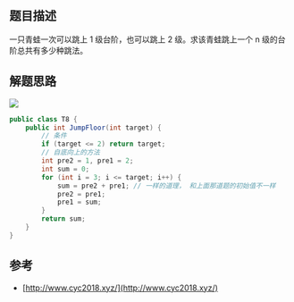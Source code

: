 ## 题目描述

一只青蛙一次可以跳上 1 级台阶，也可以跳上 2 级。求该青蛙跳上一个 n 级的台阶总共有多少种跳法。

## 解题思路

![](https://cs-notes-1256109796.cos.ap-guangzhou.myqcloud.com/508c6e52-9f93-44ed-b6b9-e69050e14807.jpg#alt=)

```java
public class T8 {
    public int JumpFloor(int target) {
        // 条件
        if (target <= 2) return target;
      	// 自底向上的方法
        int pre2 = 1, pre1 = 2;
        int sum = 0;
        for (int i = 3; i <= target; i++) {
            sum = pre2 + pre1; // 一样的道理， 和上面那道题的初始值不一样
            pre2 = pre1;
            pre1 = sum;
        }
        return sum;
    }
}
```

## 参考

- [http://www.cyc2018.xyz/](http://www.cyc2018.xyz/)
